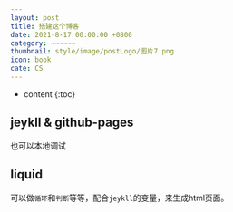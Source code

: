 ```yaml
---
layout: post
title: 搭建这个博客
date: 2021-8-17 00:00:00 +0800
category: ~~~~~~
thumbnail: style/image/postLogo/图片7.png
icon: book
cate: CS
---
```


* content
{:toc}

## jeykll & github-pages

也可以本地调试

## liquid

可以做`循环`和`判断`等等，配合`jeykll`的变量，来生成html页面。







